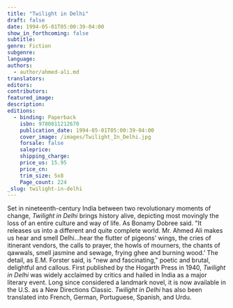 ```yaml
---
title: "Twilight in Delhi"
draft: false
date: 1994-05-01T05:00:39-04:00
show_in_forthcoming: false
subtitle:
genre: Fiction
subgenre:
language:
authors:
  - author/ahmed-ali.md
translators:
editors:
contributors:
featured_image:
description:
editions:
  - binding: Paperback
    isbn: 9780811212670
    publication_date: 1994-05-01T05:00:39-04:00
    cover_image: /images/Twilight_In_Delhi.jpg
    forsale: false
    saleprice:
    shipping_charge:
    price_us: 15.95
    price_cn:
    trim_size: 5x8
    Page_count: 224
_slug: twilight-in-delhi
---
```


Set in nineteenth-century India between two revolutionary moments of change, _Twilight in Delhi_ brings history alive, depicting most movingly the loss of an entire culture and way of life. As Bonamy Dobree said. "It releases us into a different and quite complete world. Mr. Ahmed Ali makes us hear and smell Delhi...hear the flutter of pigeons’ wings, the cries of itinerant vendors, the calls to prayer, the howls of mourners, the chants of qawwals, smell jasmine and sewage, frying ghee and burning wood.’ The detail, as E.M. Forster said, is "new and fascinating," poetic and brutal, delightful and callous. First published by the Hogarth Press in 1940, _Twilight in Delhi_ was widely acclaimed by critics and hailed in India as a major literary event. Long since considered a landmark novel, it is now available in the U.S. as a New Directions Classic. _Twilight in Delhi_ has also been translated into French, German, Portuguese, Spanish, and Urdu.

